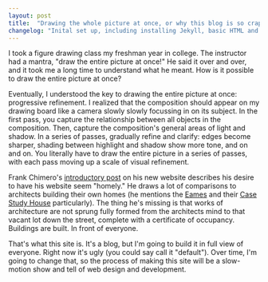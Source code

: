 ```yaml
---
layout: post
title:  "Drawing the whole picture at once, or why this blog is so crappy"
changelog: "Inital set up, including installing Jekyll, basic HTML and CSS, and deployment with Github Pages."
---
```


I took a figure drawing class my freshman year in college. The instructor had a mantra, "draw the entire picture at once!" He said it over and over, and it took me a long time to understand what he meant. How is it possible to draw the entire picture at once?

Eventually, I understood the key to drawing the entire picture at once: progressive refinement. I realized that the composition should appear on my drawing board like a camera slowly slowly focussing in on its subject. In the first pass, you capture the relationship between all objects in the composition. Then, capture the composition's general areas of light and shadow. In a series of passes, gradually refine and clarify: edges become sharper, shading between highlight and shadow show more tone, and on and on. You literally have to draw the entire picture in a series of passes, with each pass moving up a scale of visual refinement.

Frank Chimero's [introductory post](http://frankchimero.com/blog/make-it-homely/) on his new website describes his desire to have his website seem "homely." He draws a lot of comparisons to architects building their own homes (he mentions the [Eames](https://www.youtube.com/watch?v=0fKBhvDjuy0) and their [Case Study House](http://www.archdaily.com/66302/ad-classics-eames-house-charles-and-ray-eames/) particularly). The thing he's missing is that works of architecture are not sprung fully formed from the architects mind to that vacant lot down the street, complete with a certificate of occupancy. Buildings are built. In front of everyone.

That's what this site is. It's a blog, but I'm going to build it in full view of everyone. Right now it's ugly (you could say call it "default"). Over time, I'm going to change that, so the process of making this site will be a slow-motion show and tell of web design and development.
